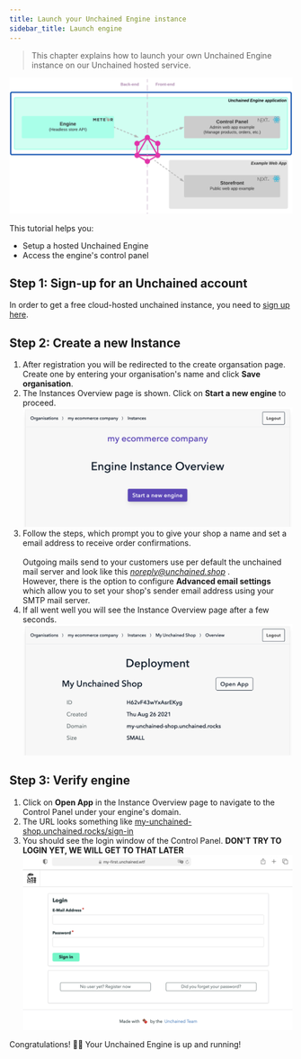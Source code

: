 ```yaml
---
title: Launch your Unchained Engine instance
sidebar_title: Launch engine
---
```


> This chapter explains how to launch your own Unchained Engine instance on our Unchained hosted service.

![diagram](../images/getting-started/Engine_Setup.png)

This tutorial helps you:

- Setup a hosted Unchained Engine
- Access the engine's control panel

## Step 1: Sign-up for an Unchained account

In order to get a free cloud-hosted unchained instance, you need to [sign up here](https://unchained.shop/en/signup).

## Step 2: Create a new Instance

1. After registration you will be redirected to the create organsation page.
   Create one by entering your organisation's name and click **Save organisation**.
2. The Instances Overview page is shown. Click on **Start a new engine** to proceed.
   ![diagram](../images/getting-started/Engine_Setup_Create_Instance.png)
3. Follow the steps, which prompt you to give your shop a name and set a email address to receive order confirmations. <br /><br />Outgoing mails send to your customers use per default the unchained mail server and look like this <u>_noreply@unchained.shop_</u> .<br />However, there is the option to configure **Advanced email settings** which allow you to set your shop's sender email address using your SMTP mail server.
4. If all went well you will see the Instance Overview page after a few seconds.
   ![diagram](../images/getting-started/Engine_Setup_Instance_Deployed.png)

## Step 3: Verify engine

1. Click on **Open App** in the Instance Overview page to navigate to the Control Panel under your engine's domain.
2. The URL looks something like <u>my-unchained-shop.unchained.rocks/sign-in</u>
3. You should see the login window of the Control Panel. **DON'T TRY TO LOGIN YET, WE WILL GET TO THAT LATER**
   ![diagram](../images/getting-started/Engine_Setup_Verification.png)

Congratulations! 👏🏻 Your Unchained Engine is up and running!
